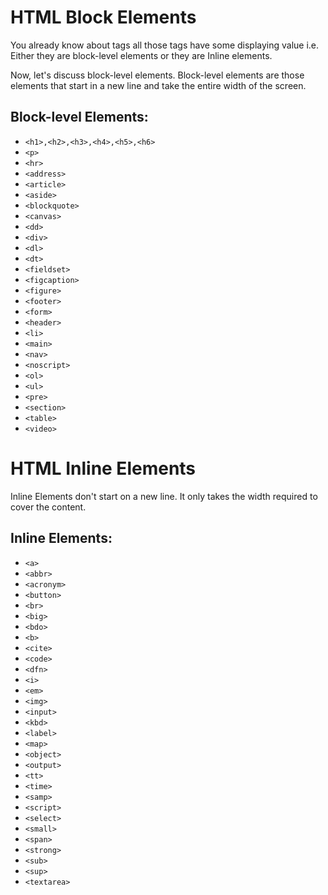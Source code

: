 # HTML Block Elements
You already know about tags all those tags have some displaying value i.e. Either they are block-level elements or they are Inline elements.
 
Now, let's discuss block-level elements.
Block-level elements are those elements that start in a new line and take the entire width of the screen.
 
## Block-level Elements:
- `<h1>,<h2>,<h3>,<h4>,<h5>,<h6>`
- `<p>`
- `<hr>`
- `<address>`
- `<article>`
- `<aside>`
- `<blockquote>`
- `<canvas>`
- `<dd>`
- `<div>`
- `<dl>`
- `<dt>`
- `<fieldset>`
- `<figcaption>`
- `<figure>`
- `<footer>`
- `<form>`
- `<header>`
- `<li>`
- `<main>`
- `<nav>`
- `<noscript>`
- `<ol>`
- `<ul>`
- `<pre>`
- `<section>`
- `<table>`
- `<video>`


# HTML Inline Elements
Inline Elements don't start on a new line. It only takes the width required to cover the content.
 
## Inline Elements:
- `<a>`
- `<abbr>`
- `<acronym>`
- `<button>`
- `<br>`
- `<big>`
- `<bdo>`
- `<b>`
- `<cite>`
- `<code>`
- `<dfn>`
- `<i>`
- `<em>`
- `<img>`
- `<input>`
- `<kbd>`
- `<label>`
- `<map>`
- `<object>`
- `<output>`
- `<tt>`
- `<time>`
- `<samp>`
- `<script>`
- `<select>`
- `<small>`
- `<span>`
- `<strong>`
- `<sub>`
- `<sup>`
- `<textarea>`
